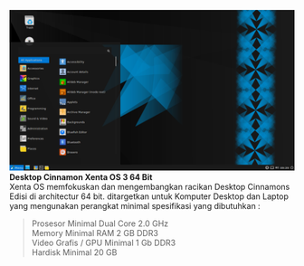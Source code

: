 ![Screenshot](https://raw.githubusercontent.com/xentaoslinux/perilisan/master/screenshot/amd64/batik/Screenshot_from_2019-02-12_09-39-53.png)  
**Desktop Cinnamon Xenta OS 3 64 Bit**  
Xenta OS memfokuskan dan mengembangkan racikan Desktop Cinnamons Edisi di architectur 64 bit. ditargetkan untuk Komputer Desktop dan Laptop yang mengunakan perangkat minimal spesifikasi yang dibutuhkan :
> Prosesor Minimal Dual Core 2.0 GHz  
> Memory Minimal RAM 2 GB DDR3  
> Video Grafis / GPU Minimal 1 Gb DDR3  
> Hardisk Minimal 20 GB
